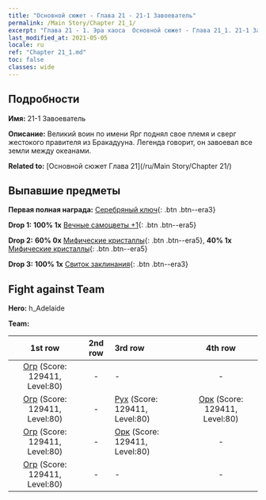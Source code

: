```yaml
---
title: "Основной сюжет - Глава 21 - 21-1 Завоеватель"
permalink: /Main Story/Chapter 21_1/
excerpt: "Глава 21 - 1. Эра хаоса  Основной сюжет - Глава 21_1. 21-1 Завоеватель"
last_modified_at: 2021-05-05
locale: ru
ref: "Chapter 21_1.md"
toc: false
classes: wide
---
```


## Подробности

 **Имя:** 21-1 Завоеватель

 **Описание:** Великий воин по имени Ярг поднял свое племя и сверг жестокого правителя из Бракадууна. Легенда говорит, он завоевал все земли между океанами.

 **Related to:** [Основной сюжет Глава 21](/ru/Main Story/Chapter 21/)

## Выпавшие предметы

 **Первая полная награда:** [Серебряный ключ](/ItemsRU/con_693/){: .btn .btn--era3}

 **Drop 1:** **100% 1x** [Вечные самоцветы +1](/ItemsRU/mat_72/){: .btn .btn--era5}

 **Drop 2:** **60% 0x** [Мифические кристаллы](/ItemsRU/mat_66/){: .btn .btn--era5}, **40% 1x** [Мифические кристаллы](/ItemsRU/mat_66/){: .btn .btn--era5}

 **Drop 3:** **100% 1x** [Свиток заклинания](/ItemsRU/con_694/){: .btn .btn--era3}


## Fight against Team
 **Hero:** h_Adelaide

 **Team:**


  | 1st row | 2nd row | 3rd row | 4th row |
  |:----:|:----:|:----|:----:|
  | [Огр](/ru/units/Ogre/) (Score: 129411, Level:80)  | - | - | - |
  | [Огр](/ru/units/Ogre/) (Score: 129411, Level:80)  | - | [Рух](/ru/units/Roc/) (Score: 129411, Level:80)  | [Орк](/ru/units/Orc/) (Score: 129411, Level:80)  |
  | [Огр](/ru/units/Ogre/) (Score: 129411, Level:80)  | - | [Орк](/ru/units/Orc/) (Score: 129411, Level:80)  | - |
  | [Огр](/ru/units/Ogre/) (Score: 129411, Level:80)  | - | - | - |


